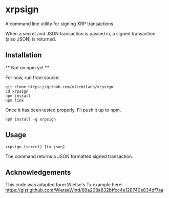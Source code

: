 xrpsign
=======

A command line utility for signing XRP transactions.

When a secret and JSON transaction is passed in, a signed transaction (also JSON) is returned.

## Installation

** Not on npm yet **

For now, run from source:

```
git clone https://github.com/mikemilano/xrpsign
cd xrpsign
npm install
npm link
```

Once it has been tested properly, I'll push it up to npm.

```
npm install -g xrpsign
```

## Usage

```
xrpsign [secret] [tx_json]
```

The command returns a JSON formatted signed transaction.

## Acknowledgements

This code was adapted form Wietse's Tx example here: 
https://gist.github.com/WietseWind/89a208a832bffcc4e128740e834df7aa
